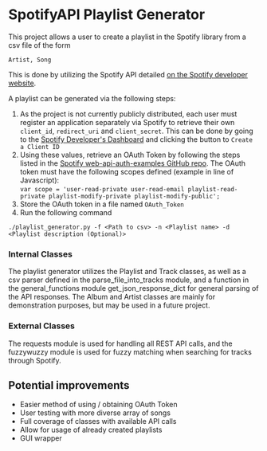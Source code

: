 # SpotifyAPI Playlist Generator
This project allows a user to create a playlist in the Spotify library from a csv file of the form
```
Artist, Song
```
This is done by utilizing the Spotify API detailed [on the Spotify developer
website](https://developer.spotify.com/documentation/web-api/).

A playlist can be generated via the following steps:
 1. As the project is not currently publicly distributed, each user must register an application separately
 via Spotify to retrieve their own ```client_id```, ```redirect_uri``` and ```client_secret```. This can be
 done by going to the [Spotify Developer's Dashboard](https://developer.spotify.com/dashboard/applications) 
 and clicking the button to ```Create a Client ID```
 2. Using these values, retrieve an OAuth Token by following the steps listed in the [Spotify web-api-auth-examples GitHub
repo](https://github.com/spotify/web-api-auth-examples). The OAuth token must have the following scopes defined (example
in line of Javascript): <br/>
```var scope = 'user-read-private user-read-email playlist-read-private playlist-modify-private playlist-modify-public';```
 3. Store the OAuth token in a file named ```OAuth_Token```
 4. Run the following command
```
./playlist_generator.py -f <Path to csv> -n <Playlist name> -d <Playlist description (Optional)>
```

### Internal Classes
The playlist generator utilizes the Playlist and Track classes, as well as a csv parser defined in the parse_file_into_tracks 
module, and a function in the general_functions module get_json_response_dict for general parsing of the API 
responses. The Album and Artist classes are mainly for demonstration purposes, but may be used in a 
future project.

### External Classes
The requests module is used for handling all REST API calls, and the fuzzywuzzy module is used for fuzzy matching when
searching for tracks through Spotify.

## Potential improvements
 * Easier method of using / obtaining OAuth Token
 * User testing with more diverse array of songs
 * Full coverage of classes with available API calls
 * Allow for usage of already created playlists
 * GUI wrapper
